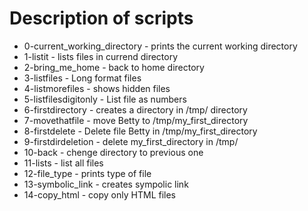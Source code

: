 # Description of scripts
* 0-current_working_directory - prints the current working directory
* 1-listit - lists files in currend directory
* 2-bring_me_home - back to home directory
* 3-listfiles - Long format files
* 4-listmorefiles - shows hidden files
* 5-listfilesdigitonly - List file as numbers
* 6-firstdirectory - creates a directory in /tmp/ directory
* 7-movethatfile - move Betty to /tmp/my_first_directory
* 8-firstdelete - Delete file Betty in /tmp/my_first_directory
* 9-firstdirdeletion - delete my_first_directory in /tmp/
* 10-back - chenge directory to previous one
* 11-lists - list all files 
* 12-file_type - prints type of file
* 13-symbolic_link - creates sympolic link 
* 14-copy_html - copy only HTML files
 
